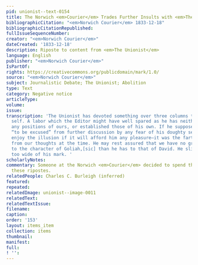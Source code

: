 ```yaml
---
pid: unionist--text-0154
title: The Norwich <em>Courier</em> Trades Further Insults with <em>The Unionist</em>
bibliographicCitation: "<em>Norwich Courier</em> 1833-12-18"
bibliographicCitationRepublished: 
fullIssueSequenceNumber: 
creator: "<em>Norwich Courier</em>"
dateCreated: '1833-12-18'
description: Riposte to content from <em>The Unionist</em>
language: English
publisher: "<em>Norwich Courier</em>"
IsPartOf: 
rights: https://creativecommons.org/publicdomain/mark/1.0/
source: "<em>Norwich Courier</em>"
subject: Journalistic Debate; The Unionist; Abolition
type: Text
category: Negative notice
articleType: 
volume: 
issue: 
transcription: 'The Unionist has devoted something over three columns to our humble
  self. A labor which the Editor might have well spared as he has neither overturned
  any positions of ours, or established those of his own. If he supposes that we desired
  “to be excused” from further discussion by any fear of his doughty self, he may
  enjoy the illusion if it will afford him any pleasure—it was the fartherest thing
  from our thoughts at the time. He may rest assured that we have no greater claim
  to the character of Goliah,[sic] than he has to that of David. He slings his stones
  too wide of his mark. '
scholarlyNotes: 
commentary: Someone at the Norwich <em>Courier</em> decided to spend their time writing
  these ripostes.
relatedPeople: Charles C. Burleigh (inferred)
featured: 
repeated: 
relatedImage: unionist--image-0011
relatedText: 
relatedTextIssue: 
filename: 
caption: 
order: '153'
layout: items_item
collection: items
thumbnail: 
manifest: 
full: 
! '': 
---
```

